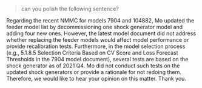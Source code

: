 > can you polish the following sentence?

Regarding the recent NMMC for models 7904 and 104882, Mo updated the feeder model list by decommissioning one shock generator model and adding four new ones. However, the latest model document did not address whether replacing the feeder models would affect model performance or provide recalibration tests. Furthermore, in the model selection process (e.g., 5.1.8.5 Selection Criteria Based on CV Score and Loss Forecast Thresholds in the 7904 model document), several tests are based on the shock generator as of 2021 Q4. Mo did not conduct such tests on the updated shock generators or provide a rationale for not redoing them. Therefore, we would like to hear your opinion on this matter. Thank you.

